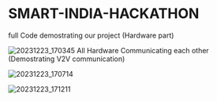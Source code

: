 # SMART-INDIA-HACKATHON
full Code demostrating our project (Hardware part)


![20231223_170345](https://github.com/kplgngwr/SMART-INDIA-HACKATHON/assets/124797373/37144d1d-5ad5-4aa3-8996-ea1d793ca8ec)
All Hardware Communicating each other (Demostrating V2V communication)


![20231223_170714](https://github.com/kplgngwr/SMART-INDIA-HACKATHON/assets/124797373/f00e8032-275b-4ff8-89f0-543a047c15a2)


![20231223_171211](https://github.com/kplgngwr/SMART-INDIA-HACKATHON/assets/124797373/70726557-4ea3-41ab-9a4a-db06cfe3d382)
